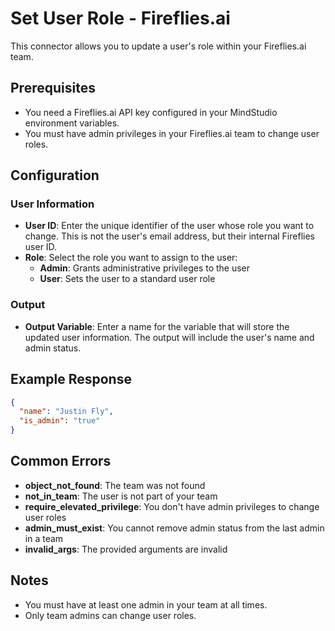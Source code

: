# Set User Role - Fireflies.ai

This connector allows you to update a user's role within your Fireflies.ai team.

## Prerequisites

- You need a Fireflies.ai API key configured in your MindStudio environment variables.
- You must have admin privileges in your Fireflies.ai team to change user roles.

## Configuration

### User Information

- **User ID**: Enter the unique identifier of the user whose role you want to change. This is not the user's email address, but their internal Fireflies user ID.
- **Role**: Select the role you want to assign to the user:
  - **Admin**: Grants administrative privileges to the user
  - **User**: Sets the user to a standard user role

### Output

- **Output Variable**: Enter a name for the variable that will store the updated user information. The output will include the user's name and admin status.

## Example Response

```json
{
  "name": "Justin Fly",
  "is_admin": "true"
}
```

## Common Errors

- **object_not_found**: The team was not found
- **not_in_team**: The user is not part of your team
- **require_elevated_privilege**: You don't have admin privileges to change user roles
- **admin_must_exist**: You cannot remove admin status from the last admin in a team
- **invalid_args**: The provided arguments are invalid

## Notes

- You must have at least one admin in your team at all times.
- Only team admins can change user roles.